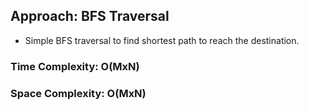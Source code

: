 ## Approach: BFS Traversal
* Simple BFS traversal to find shortest path to reach the destination.
​
### Time Complexity: O(MxN)
### Space Complexity: O(MxN)